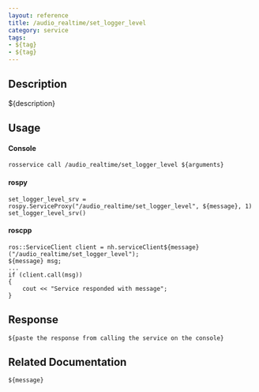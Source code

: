 ```yaml
---
layout: reference
title: /audio_realtime/set_logger_level
category: service
tags: 
- ${tag} 
- ${tag}
---
```


## Description
${description}

## Usage
#### Console
```
rosservice call /audio_realtime/set_logger_level ${arguments}
```

#### rospy
```
set_logger_level_srv = rospy.ServiceProxy("/audio_realtime/set_logger_level", ${message}, 1)
set_logger_level_srv()
```

#### roscpp
```
ros::ServiceClient client = nh.serviceClient${message}("/audio_realtime/set_logger_level");
${message} msg;
...
if (client.call(msg))
{
    cout << "Service responded with message";
}
```

## Response
```
${paste the response from calling the service on the console}
```

## Related Documentation
``${message}``  